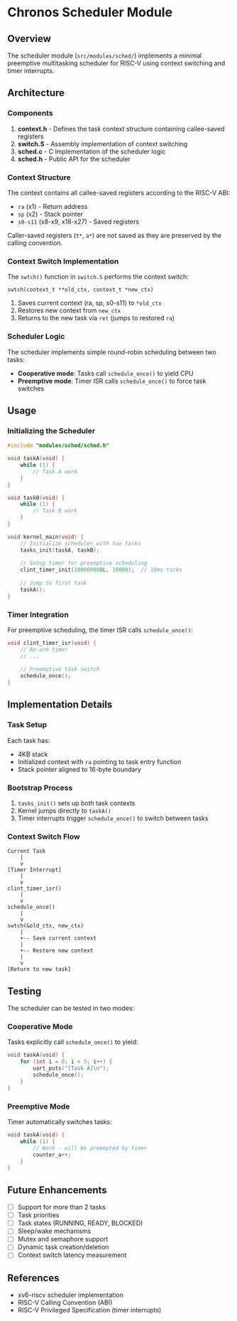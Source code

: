 # Chronos Scheduler Module

## Overview

The scheduler module (`src/modules/sched/`) implements a minimal preemptive multitasking scheduler for RISC-V using context switching and timer interrupts.

## Architecture

### Components

1. **context.h** - Defines the task context structure containing callee-saved registers
2. **switch.S** - Assembly implementation of context switching
3. **sched.c** - C implementation of the scheduler logic
4. **sched.h** - Public API for the scheduler

### Context Structure

The context contains all callee-saved registers according to the RISC-V ABI:
- `ra` (x1) - Return address
- `sp` (x2) - Stack pointer  
- `s0-s11` (x8-x9, x18-x27) - Saved registers

Caller-saved registers (`t*`, `a*`) are not saved as they are preserved by the calling convention.

### Context Switch Implementation

The `swtch()` function in `switch.S` performs the context switch:

```assembly
swtch(context_t **old_ctx, context_t *new_ctx)
```

1. Saves current context (ra, sp, s0-s11) to `*old_ctx`
2. Restores new context from `new_ctx`
3. Returns to the new task via `ret` (jumps to restored `ra`)

### Scheduler Logic

The scheduler implements simple round-robin scheduling between two tasks:

- **Cooperative mode**: Tasks call `schedule_once()` to yield CPU
- **Preemptive mode**: Timer ISR calls `schedule_once()` to force task switches

## Usage

### Initializing the Scheduler

```c
#include "modules/sched/sched.h"

void taskA(void) {
    while (1) {
        // Task A work
    }
}

void taskB(void) {
    while (1) {
        // Task B work
    }
}

void kernel_main(void) {
    // Initialize scheduler with two tasks
    tasks_init(taskA, taskB);
    
    // Setup timer for preemptive scheduling
    clint_timer_init(10000000UL, 10000);  // 10ms ticks
    
    // Jump to first task
    taskA();
}
```

### Timer Integration

For preemptive scheduling, the timer ISR calls `schedule_once()`:

```c
void clint_timer_isr(void) {
    // Re-arm timer
    // ...
    
    // Preemptive task switch
    schedule_once();
}
```

## Implementation Details

### Task Setup

Each task has:
- 4KB stack
- Initialized context with `ra` pointing to task entry function
- Stack pointer aligned to 16-byte boundary

### Bootstrap Process

1. `tasks_init()` sets up both task contexts
2. Kernel jumps directly to `taskA()`
3. Timer interrupts trigger `schedule_once()` to switch between tasks

### Context Switch Flow

```
Current Task
    |
    v
[Timer Interrupt]
    |
    v
clint_timer_isr()
    |
    v
schedule_once()
    |
    v
swtch(&old_ctx, new_ctx)
    |
    +-- Save current context
    |
    +-- Restore new context
    |
    v
[Return to new task]
```

## Testing

The scheduler can be tested in two modes:

### Cooperative Mode

Tasks explicitly call `schedule_once()` to yield:

```c
void taskA(void) {
    for (int i = 0; i < 5; i++) {
        uart_puts("[Task A]\n");
        schedule_once();
    }
}
```

### Preemptive Mode

Timer automatically switches tasks:

```c
void taskA(void) {
    while (1) {
        // Work - will be preempted by timer
        counter_a++;
    }
}
```

## Future Enhancements

- [ ] Support for more than 2 tasks
- [ ] Task priorities
- [ ] Task states (RUNNING, READY, BLOCKED)
- [ ] Sleep/wake mechanisms
- [ ] Mutex and semaphore support
- [ ] Dynamic task creation/deletion
- [ ] Context switch latency measurement

## References

- xv6-riscv scheduler implementation
- RISC-V Calling Convention (ABI)
- RISC-V Privileged Specification (timer interrupts)

